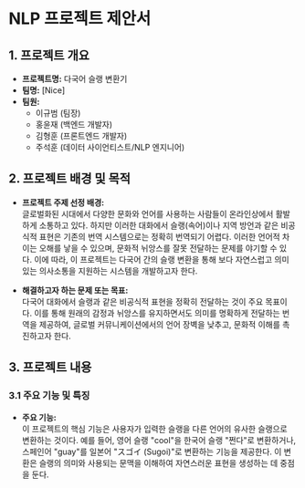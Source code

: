 # NLP 프로젝트 제안서

## 1. 프로젝트 개요

- **프로젝트명:** 다국어 슬랭 변환기
- **팀명:** [Nice]
- **팀원:**
  - 이규범 (팀장)
  - 홍윤재 (백엔드 개발자)
  - 김형훈 (프론트엔드 개발자)
  - 주석훈 (데이터 사이언티스트/NLP 엔지니어)

## 2. 프로젝트 배경 및 목적

- **프로젝트 주제 선정 배경:**  
  글로벌화된 시대에서 다양한 문화와 언어를 사용하는 사람들이 온라인상에서 활발하게 소통하고 있다. 하지만 이러한 대화에서 슬랭(속어)이나 지역 방언과 같은 비공식적 표현은 기존의 번역 시스템으로는 정확히 번역되기 어렵다. 이러한 언어적 차이는 오해를 낳을 수 있으며, 문화적 뉘앙스를 잘못 전달하는 문제를 야기할 수 있다. 이에 따라, 이 프로젝트는 다국어 간의 슬랭 변환을 통해 보다 자연스럽고 의미 있는 의사소통을 지원하는 시스템을 개발하고자 한다.

- **해결하고자 하는 문제 또는 목표:**  
  다국어 대화에서 슬랭과 같은 비공식적 표현을 정확히 전달하는 것이 주요 목표이다. 이를 통해 원래의 감정과 뉘앙스를 유지하면서도 의미를 명확하게 전달하는 번역을 제공하여, 글로벌 커뮤니케이션에서의 언어 장벽을 낮추고, 문화적 이해를 촉진하고자 한다.

## 3. 프로젝트 내용

### 3.1 주요 기능 및 특징

- **주요 기능:**  
  이 프로젝트의 핵심 기능은 사용자가 입력한 슬랭을 다른 언어의 유사한 슬랭으로 변환하는 것이다. 예를 들어, 영어 슬랭 "cool"을 한국어 슬랭 "쩐다"로 변환하거나, 스페인어 "guay"를 일본어 "スゴイ (Sugoi)"로 변환하는 기능을 제공한다. 이 변환은 슬랭의 의미와 사용되는 문맥을 이해하여 자연스러운 표현을 생성하는 데 중점을 둔다.
